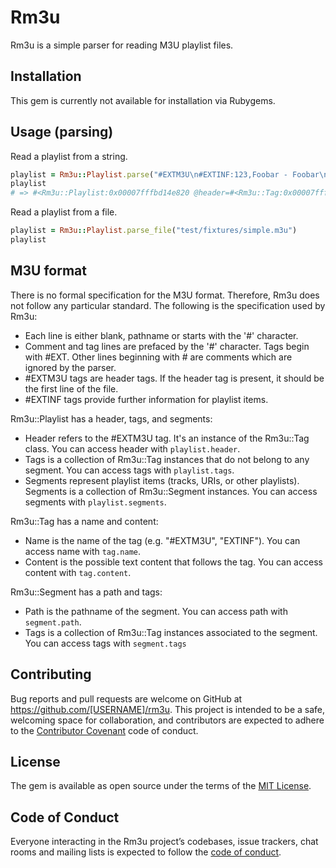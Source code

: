 # Rm3u

Rm3u is a simple parser for reading M3U playlist files.

## Installation

This gem is currently not available for installation via Rubygems.

## Usage (parsing)

Read a playlist from a string.

```ruby
playlist = Rm3u::Playlist.parse("#EXTM3U\n#EXTINF:123,Foobar - Foobar\nFoobar.mp3")
playlist
# => #<Rm3u::Playlist:0x00007fffbd14e820 @header=#<Rm3u::Tag:0x00007fffbd14e0a0 @name="#EXTM3U", @content=nil>, @tags=[], @segments=[#<Rm3u::Segment:0x00007fffbd14e348 @path="Foobar.mp3", @tags=[#<Rm3u::Tag:0x00007fffbd14e2a8 @name="#EXTINF", @content="123,Foobar - Foobar">]>]>
```

Read a playlist from a file.

```ruby
playlist = Rm3u::Playlist.parse_file("test/fixtures/simple.m3u")
playlist
```

## M3U format

There is no formal specification for the M3U format. Therefore, Rm3u does not follow any particular standard. The following is the specification used by Rm3u:

* Each line is either blank, pathname or starts with the '#' character.
* Comment and tag lines are prefaced by the '#' character. Tags begin with #EXT. Other lines beginning with # are comments which are ignored by the parser.
* #EXTM3U tags are header tags. If the header tag is present, it should be the first line of the file.
* #EXTINF tags provide further information for playlist items.

Rm3u::Playlist has a header, tags, and segments:

* Header refers to the #EXTM3U tag. It's an instance of the Rm3u::Tag class. You can access header with `playlist.header`.
* Tags is a collection of Rm3u::Tag instances that do not belong to any segment. You can access tags with `playlist.tags`.
* Segments represent playlist items (tracks, URIs, or other playlists). Segments is a collection of Rm3u::Segment instances. You can access segments with `playlist.segments`.

Rm3u::Tag has a name and content:

* Name is the name of the tag (e.g. "#EXTM3U", "EXTINF"). You can access name with `tag.name`.
* Content is the possible text content that follows the tag. You can access content with `tag.content`.

Rm3u::Segment has a path and tags:

* Path is the pathname of the segment. You can access path with `segment.path`.
* Tags is a collection of Rm3u::Tag instances associated to the segment. You can access tags with `segment.tags`

## Contributing

Bug reports and pull requests are welcome on GitHub at https://github.com/[USERNAME]/rm3u. This project is intended to be a safe, welcoming space for collaboration, and contributors are expected to adhere to the [Contributor Covenant](http://contributor-covenant.org) code of conduct.

## License

The gem is available as open source under the terms of the [MIT License](https://opensource.org/licenses/MIT).

## Code of Conduct

Everyone interacting in the Rm3u project’s codebases, issue trackers, chat rooms and mailing lists is expected to follow the [code of conduct](https://github.com/[USERNAME]/rm3u/blob/master/CODE_OF_CONDUCT.md).
